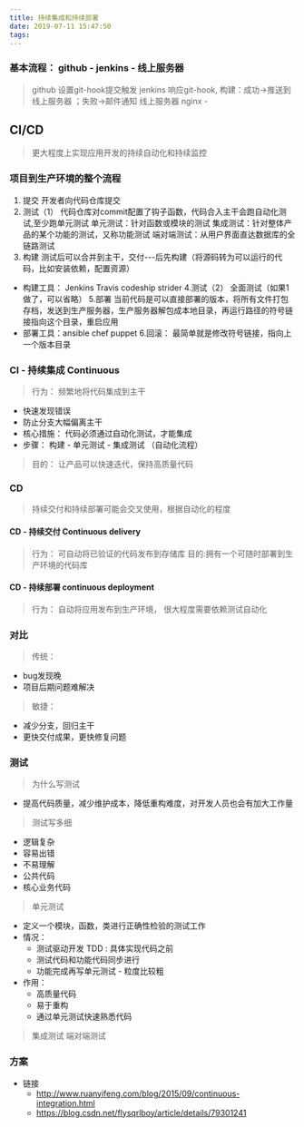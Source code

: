 ```yaml
---
title: 持续集成和持续部署
date: 2019-07-11 15:47:50
tags:
---
```

### 基本流程： github - jenkins - 线上服务器
> github 设置git-hook提交触发
> jenkins 响应git-hook, 构建：成功->推送到线上服务器 ；失败->邮件通知
> 线上服务器 nginx -

## CI/CD
> 更大程度上实现应用开发的持续自动化和持续监控
### 项目到生产环境的整个流程
1. 提交 开发者向代码仓库提交
2. 测试（1） 代码仓库对commit配置了钩子函数，代码合入主干会跑自动化测试,至少跑单元测试
单元测试：针对函数或模块的测试
集成测试：针对整体产品的某个功能的测试，又称功能测试
端对端测试：从用户界面直达数据库的全链路测试
3. 构建
测试后可以合并到主干，交付---后先构建（将源码转为可以运行的代码，比如安装依赖，配置资源）
- 构建工具： Jenkins Travis codeship strider
4.测试（2）
全面测试（如果1做了，可以省略）
5.部署
当前代码是可以直接部署的版本，将所有文件打包存档，发送到生产服务器，生产服务器解包成本地目录，再运行路径的符号链接指向这个目录，重启应用
- 部署工具：ansible chef puppet
6.回滚： 最简单就是修改符号链接，指向上一个版本目录 
### CI - 持续集成 Continuous 
> 行为： 频繁地将代码集成到主干 
- 快速发现错误
- 防止分支大幅偏离主干
- 核心措施： 代码必须通过自动化测试，才能集成
- 步骤： 构建 - 单元测试 - 集成测试 （自动化流程）
> 目的： 让产品可以快速迭代，保持高质量代码

### CD
> 持续交付和持续部署可能会交叉使用，根据自动化的程度
#### CD - 持续交付 Continuous delivery
> 行为： 可自动将已验证的代码发布到存储库
> 目的:拥有一个可随时部署到生产环境的代码库
#### CD - 持续部署 continuous deployment
> 行为： 自动将应用发布到生产环境， 很大程度需要依赖测试自动化
### 对比
> 传统：
  - bug发现晚
  - 项目后期问题难解决
> 敏捷：
  - 减少分支，回归主干
  - 更快交付成果，更快修复问题
### 测试
> 为什么写测试
- 提高代码质量，减少维护成本，降低重构难度，对开发人员也会有加大工作量
> 测试写多细
- 逻辑复杂
- 容易出错
- 不易理解
- 公共代码
- 核心业务代码

> 单元测试
- 定义一个模块，函数，类进行正确性检验的测试工作
- 情况：
  - 测试驱动开发 TDD : 具体实现代码之前
  - 测试代码和功能代码同步进行
  - 功能完成再写单元测试 - 粒度比较粗
- 作用：
  - 高质量代码
  - 易于重构
  - 通过单元测试快速熟悉代码
> 集成测试
> 端对端测试
### 方案
- 链接
  - http://www.ruanyifeng.com/blog/2015/09/continuous-integration.html
  - https://blog.csdn.net/flysqrlboy/article/details/79301241